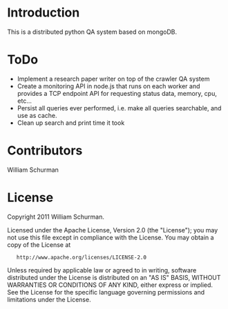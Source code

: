 Introduction
========

This is a distributed python QA system based on mongoDB.

ToDo
=============

* Implement a research paper writer on top of the crawler QA system
* Create a monitoring API in node.js that runs on each worker and provides a TCP endpoint API for requesting status data, memory, cpu, etc...
* Persist all queries ever performed, i.e. make all queries searchable, and use as cache.
* Clean up search and print time it took

Contributors
=============

William Schurman

License
========

 Copyright 2011 William Schurman.

   Licensed under the Apache License, Version 2.0 (the "License");
   you may not use this file except in compliance with the License.
   You may obtain a copy of the License at

       http://www.apache.org/licenses/LICENSE-2.0

   Unless required by applicable law or agreed to in writing, software
   distributed under the License is distributed on an "AS IS" BASIS,
   WITHOUT WARRANTIES OR CONDITIONS OF ANY KIND, either express or implied.
   See the License for the specific language governing permissions and
   limitations under the License.